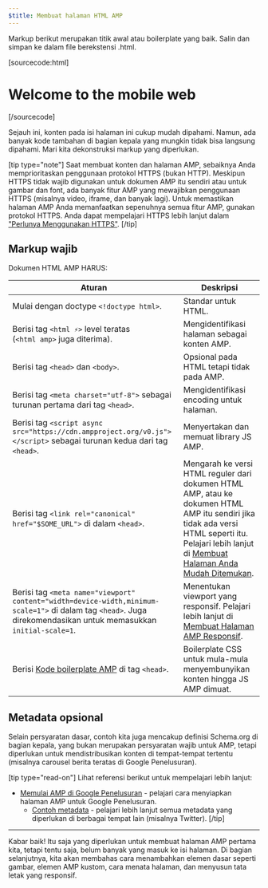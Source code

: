 ```yaml
---
$title: Membuat halaman HTML AMP
---
```


Markup berikut merupakan titik awal atau boilerplate yang baik.
Salin dan simpan ke dalam file berekstensi .html.

[sourcecode:html]
<!doctype html>
<html amp lang="en">
  <head>
    <meta charset="utf-8">
    <script async src="https://cdn.ampproject.org/v0.js"></script>
    <title>Hello, AMPs</title>
    <link rel="canonical" href="http://example.ampproject.org/article-metadata.html">
    <meta name="viewport" content="width=device-width,minimum-scale=1,initial-scale=1">
    <script type="application/ld+json">
      {
        "@context": "http://schema.org",
        "@type": "NewsArticle",
        "headline": "Open-source framework for publishing content",
        "datePublished": "2015-10-07T12:02:41Z",
        "image": [
          "logo.jpg"
        ]
      }
    </script>
    <style amp-boilerplate>body{-webkit-animation:-amp-start 8s steps(1,end) 0s 1 normal both;-moz-animation:-amp-start 8s steps(1,end) 0s 1 normal both;-ms-animation:-amp-start 8s steps(1,end) 0s 1 normal both;animation:-amp-start 8s steps(1,end) 0s 1 normal both}@-webkit-keyframes -amp-start{from{visibility:hidden}to{visibility:visible}}@-moz-keyframes -amp-start{from{visibility:hidden}to{visibility:visible}}@-ms-keyframes -amp-start{from{visibility:hidden}to{visibility:visible}}@-o-keyframes -amp-start{from{visibility:hidden}to{visibility:visible}}@keyframes -amp-start{from{visibility:hidden}to{visibility:visible}}</style><noscript><style amp-boilerplate>body{-webkit-animation:none;-moz-animation:none;-ms-animation:none;animation:none}</style></noscript>
  </head>
  <body>
    <h1>Welcome to the mobile web</h1>
  </body>
</html>
[/sourcecode]

Sejauh ini, konten pada isi halaman ini cukup mudah dipahami. Namun, ada banyak kode tambahan di bagian kepala yang mungkin tidak bisa langsung dipahami. Mari kita dekonstruksi markup yang diperlukan.

[tip type="note"]
Saat membuat konten dan halaman AMP, sebaiknya Anda memprioritaskan penggunaan protokol HTTPS (bukan HTTP). Meskipun HTTPS tidak wajib digunakan untuk dokumen AMP itu sendiri atau untuk gambar dan font, ada banyak fitur AMP yang mewajibkan penggunaan HTTPS (misalnya video, iframe, dan banyak lagi). Untuk memastikan halaman AMP Anda memanfaatkan sepenuhnya semua fitur AMP, gunakan protokol HTTPS.  Anda dapat mempelajari HTTPS lebih lanjut dalam ["Perlunya Menggunakan HTTPS"](https://developers.google.com/web/fundamentals/security/encrypt-in-transit/why-https).
[/tip]

## Markup wajib

Dokumen HTML AMP HARUS:

| Aturan      | Deskripsi |
| --------- | ----------- |
| Mulai dengan doctype `<!doctype html>`. | Standar untuk HTML. |
| Berisi tag `<html ⚡>` level teratas <br>(`<html amp>` juga diterima). | Mengidentifikasi halaman sebagai konten AMP. |
| Berisi tag `<head>` dan `<body>`. | Opsional pada HTML tetapi tidak pada AMP.
| Berisi tag `<meta charset="utf-8">` sebagai turunan pertama dari tag `<head>`. | Mengidentifikasi encoding untuk halaman. |
| Berisi tag `<script async src="https://cdn.ampproject.org/v0.js"></script>` sebagai turunan kedua dari tag `<head>`. | Menyertakan dan memuat library JS AMP. |
| Berisi tag `<link rel="canonical" href="$SOME_URL">` di dalam `<head>`. | Mengarah ke versi HTML reguler dari dokumen HTML AMP, atau ke dokumen HTML AMP itu sendiri jika tidak ada versi HTML seperti itu. Pelajari lebih lanjut di [Membuat Halaman Anda Mudah Ditemukan](/id/docs/fundamentals/discovery.html).
| Berisi tag `<meta name="viewport" content="width=device-width,minimum-scale=1">` di dalam tag `<head>`. Juga direkomendasikan untuk memasukkan `initial-scale=1`. | Menentukan viewport yang responsif. Pelajari lebih lanjut di [Membuat Halaman AMP Responsif](/id/docs/design/responsive/responsive_design.html). |
| Berisi [Kode boilerplate AMP](/id/docs/fundamentals/spec/amp-boilerplate.html) di tag `<head>`.  | Boilerplate CSS untuk mula-mula menyembunyikan konten hingga JS AMP dimuat. |

## Metadata opsional

Selain persyaratan dasar, contoh kita juga mencakup definisi Schema.org di bagian kepala, yang bukan merupakan persyaratan wajib untuk AMP, tetapi diperlukan untuk mendistribusikan konten di tempat-tempat tertentu (misalnya carousel berita teratas di Google Penelusuran).

[tip type="read-on"] Lihat referensi berikut untuk mempelajari lebih lanjut:

* [Memulai AMP di Google Penelusuran](https://developers.google.com/amp/docs) - pelajari cara menyiapkan halaman AMP untuk Google Penelusuran.
  * [Contoh metadata](https://github.com/ampproject/amphtml/tree/master/examples/metadata-examples) - pelajari lebih lanjut semua metadata yang diperlukan di berbagai tempat lain (misalnya Twitter).
[/tip]

<hr>

Kabar baik! Itu saja yang diperlukan untuk membuat halaman AMP pertama kita, tetapi tentu saja, belum banyak yang masuk ke isi halaman. Di bagian selanjutnya, kita akan membahas cara menambahkan elemen dasar seperti gambar, elemen AMP kustom, cara menata halaman, dan menyusun tata letak yang responsif.
